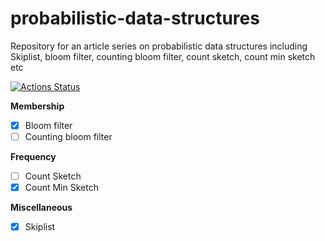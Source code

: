 # probabilistic-data-structures
Repository for an article series on probabilistic data structures including Skiplist, bloom filter, counting bloom filter, count sketch, count min sketch etc 

[![Actions Status](https://github.com/SarthakMakhija/probabilistic-data-structures/workflows/ProbabilisticDataStructures/badge.svg)](https://github.com/SarthakMakhija/probabilistic-data-structures/actions)

**Membership**
- [X] Bloom filter
- [ ] Counting bloom filter

**Frequency**
- [ ] Count Sketch
- [X] Count Min Sketch

**Miscellaneous**
- [X] Skiplist
